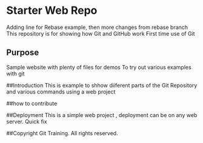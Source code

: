 # Starter Web Repo
Adding line for Rebase example, then more changes from rebase branch
This repository is for showing how Git and GitHub work
First time use of Git

## Purpose

Sample website with plenty of files for demos
To try out various examples with git

##Introduction
This is example to shhow diiferent parts of the Git Repository and various commands using a web project

##how to contribute

##Deployment
This is a simple web project , deployment can be on any web server. Quick fix

##Copyright
Git Training. All rights reserved. 
